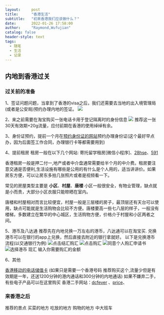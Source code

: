 ```yaml
---
layout:     post
title:      "香港生活"
subtitle:   "初来香港我们应该做什么？"
date:       2022-01-26 17:58:00
author:     "Raymond,Wufujian"
catalog: false
header-style: text
tags:
  - 随笔
  - 生活
  - 记录
---
```

> 

## 内地到香港过关
### 过关前的准备
1、签证问题问题，当拿到了香港的visa之后，我们还需要去当地的出入境管理局(或者是公安局)预约办理内地的签证。
[![](\img\blog\hongkongrecords\1.PNG)](https://msjw.ga.sz.gov.cn/?serviceType=1)

2、来之前需要在淘宝购买一张电话卡用于登记隔离时的身份信息
![](\img\blog\hongkongrecords\2.png) 推荐这一张30天有效期+20g流量，应付前期在香港的使用绰绰有余。

3、身份证预约，提前一个月在[预约身份证的网站](https://www.gov.hk/tc/apps/immdicbooking2.htm)预约办理身份证(这个最好早点办，因为后面签工作合同，办理银行卡等都需要用到)

4、提前租房
  租房一般在以下几个网站:
  寄托留学租房[微信小程序]、[28hse](https://www.28hse.com/?gclid=Cj0KCQiA_8OPBhDtARIsAKQu0gatsufVwLBETH2Q44J2dqHp0t4sbpQYwqio5qscEM-WIF35WpwFZooaAh5HEALw_wcB)、[591](https://www.591.com.hk/)

  香港租房一般是押二付一,地产或者中介盘通常需要给半个月的中介费。租房要注意交通是否便利,生活设施有哪些是公用的有什么是个人用的，适当讲讲价。如果房东方便，可以让房东多拍几张照片或者是视频看一下。


  常见的房屋类型主要是 **小区**、**村屋**、**唐楼**
  小区一般很安全，有物业管理，缺点就是小而贵，大部分小区衣服只能晾晒在室内。

  唐楼和村屋相对而言比较便宜，村屋一般是三层楼的房子，最顶层还有天台可以使用，缺点可能就是生活购物会比较不方便。唐楼要高一些七八层的样子，一般没有楼梯，多数建立在繁华的中心城区，生活购物方便，价格介于村屋和小区两者之间。


  
5、港币及八达通
  推荐先在内地兑换一万左右的港币，八达通可以在淘宝买.
  兑换港币可以在银行的app上兑换，然后直接去附近的银行拿就好。
  以下是兑换港币流程(以交通银行为例)
  ![点击结汇购汇](\img\blog\hongkongrecords\3.jpg) 
  ![点击购汇](\img\blog\hongkongrecords\4.jpg) 
  ![同意个人购汇申请书](\img\blog\hongkongrecords\5.jpg) 
  ![选择港币 现汇 输入你需要购汇的金额](\img\blog\hongkongrecords\6.jpg)
  


6、其他

[香港移动的电话储值卡](https://eshop.hk.chinamobile.com/tc/prepaid-card/detail.html?pid=1864&category=1031&umkey=dailyspecials) (如果只是需要一个香港号码 推荐购买这个,流量少但是有效期是一年，还送1200分钟的港内通话和300分钟的内地通话)
如果不嫌弃二手，有些电子产品可以在这里购买
香港二手网站：[dcfever](https://www.dcfever.com/trading/index.php) 、[price](https://www.price.com.hk/)、


### 来香港之后
推荐的景点 
买菜的地方
吃放的地方
购物的地方
中大班车




